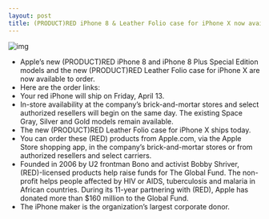 ```yaml
---
layout: post
title: (PRODUCT)RED iPhone 8 & Leather Folio case for iPhone X now available to order
---
```

![img](http://media.idownloadblog.com/wp-content/uploads/2018/04/iPhone-8-Product-red-ad.jpg)
* Apple’s new (PRODUCT)RED iPhone 8 and iPhone 8 Plus Special Edition models and the new (PRODUCT)RED Leather Folio case for iPhone X are now available to order.
* Here are the order links:
* Your red iPhone will ship on Friday, April 13.
* In-store availability at the company’s brick-and-mortar stores and select authorized resellers will begin on the same day. The existing Space Gray, Silver and Gold models remain available.
* The new (PRODUCT)RED Leather Folio case for iPhone X ships today.
* You can order these (RED) products from Apple.com, via the Apple Store shopping app, in the company’s brick-and-mortar stores or from authorized resellers and select carriers.
* Founded in 2006 by U2 frontman Bono and activist Bobby Shriver, (RED)-licensed products help raise funds for The Global Fund. The non-profit helps people affected by HIV or AIDS, tuberculosis and malaria in African countries. During its 11-year partnering with (RED), Apple has donated more than $160 million to the Global Fund.
* The iPhone maker is the organization’s largest corporate donor.

